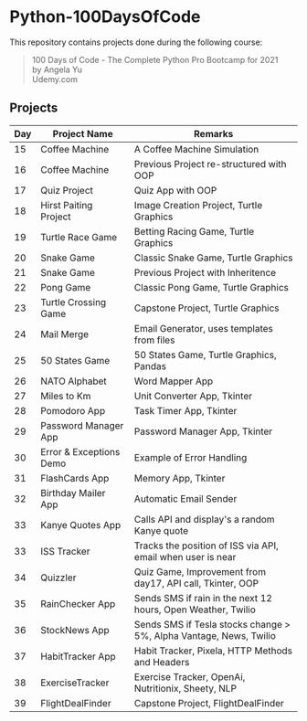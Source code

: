 # Python-100DaysOfCode

This repository contains projects done during the following course:

> 100 Days of Code - The Complete Python Pro Bootcamp for 2021 \
> by Angela Yu \
> Udemy.com

## Projects

| Day | Project Name            | Remarks                                                            |
| --- | ----------------------- | ------------------------------------------------------------------ |
| 15  | Coffee Machine          | A Coffee Machine Simulation                                        |
| 16  | Coffee Machine          | Previous Project re-structured with OOP                            |
| 17  | Quiz Project            | Quiz App with OOP                                                  |
| 18  | Hirst Paiting Project   | Image Creation Project, Turtle Graphics                            |
| 19  | Turtle Race Game        | Betting Racing Game, Turtle Graphics                               |
| 20  | Snake Game              | Classic Snake Game, Turtle Graphics                                |
| 21  | Snake Game              | Previous Project with Inheritence                                  |
| 22  | Pong Game               | Classic Pong Game, Turtle Graphics                                 |
| 23  | Turtle Crossing Game    | Capstone Project, Turtle Graphics                                  |
| 24  | Mail Merge              | Email Generator, uses templates from files                         |
| 25  | 50 States Game          | 50 States Game, Turtle Graphics, Pandas                            |
| 26  | NATO Alphabet           | Word Mapper App                                                    |
| 27  | Miles to Km             | Unit Converter App, Tkinter                                        |
| 28  | Pomodoro App            | Task Timer App, Tkinter                                            |
| 29  | Password Manager App    | Password Manager App, Tkinter                                      |
| 30  | Error & Exceptions Demo | Example of Error Handling                                          |
| 31  | FlashCards App          | Memory App, Tkinter                                                |
| 32  | Birthday Mailer App     | Automatic Email Sender                                             |
| 33  | Kanye Quotes App        | Calls API and display's a random Kanye quote                       |
| 33  | ISS Tracker             | Tracks the position of ISS via API, email when user is near        |
| 34  | Quizzler                | Quiz Game, Improvement from day17, API call, Tkinter, OOP          |
| 35  | RainChecker App         | Sends SMS if rain in the next 12 hours, Open Weather, Twilio       |
| 36  | StockNews App           | Sends SMS if Tesla stocks change > 5%, Alpha Vantage, News, Twilio |
| 37  | HabitTracker App        | Habit Tracker, Pixela, HTTP Methods and Headers                    |
| 38  | ExerciseTracker         | Exercise Tracker, OpenAi, Nutritionix, Sheety, NLP                 |
| 39  | FlightDealFinder        | Capstone Project, FlightDealFinder                                 |
